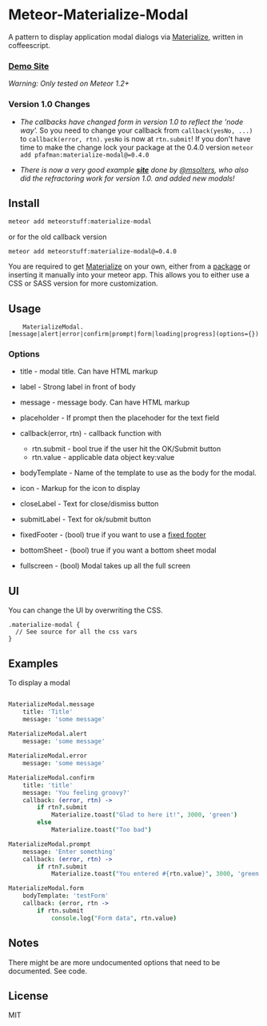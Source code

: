 Meteor-Materialize-Modal
========================

A pattern to display application modal dialogs via [Materialize](http://materializecss.com), written in coffeescript.

### [Demo Site](http://materializemodal.meteor.com)

*Warning: Only tested on Meteor 1.2+*

### Version 1.0 Changes
* *The callbacks have changed form in version 1.0 to reflect the 'node way'.*  So you need to change your callback from `callback(yesNo, ...)` to `callback(error, rtn)`.  `yesNo` is now at `rtn.submit`!  If you don't have time to make the change lock your package at the 0.4.0 version `meteor add pfafman:materialize-modal@=0.4.0`

* *There is now a very good example [***site***](http://materializemodal.meteor.com) done by [*@msolters*](https://github.com/msolters), who also did the refractoring work for version 1.0. and added new modals!*

## Install

```bash
meteor add meteorstuff:materialize-modal
```

or for the old callback version

```
meteor add meteorstuff:materialize-modal@=0.4.0
```

You are required to get [Materialize](http://materializecss.com) on your own, either from a [package](https://atmospherejs.com/materialize/materialize) or inserting it manually into your meteor app.  This allows you to either use a CSS or SASS version for more customization.


## Usage

```
	MaterializeModal.[message|alert|error|confirm|prompt|form|loading|progress](options={})
```

### Options

* title - modal title. Can have HTML markup
* label - Strong label in front of body
* message - message body.  Can have HTML markup
* placeholder - If prompt then the placehoder for the text field
* callback(error, rtn) - callback function with 
	* rtn.submit - bool true if the user hit the OK/Submit button
	* rtn.value - applicable data object key:value
	

* bodyTemplate - Name of the template to use as the body for the modal.
* icon - Markup for the icon to display
* closeLabel - Text for close/dismiss button
* submitLabel - Text for ok/submit button
* fixedFooter - (bool) true if you want to use a [fixed footer](http://materializecss.com/modals.html#fixed-footer)
* bottomSheet - (bool) true if you want a bottom sheet modal
* fullscreen - (bool) Modal takes up all the full screen

## UI
You can change the UI by overwriting the CSS.

```
.materialize-modal {
  // See source for all the css vars
}
```

## Examples


To display a modal

```coffeescript

MaterializeModal.message
    title: 'Title'
    message: 'some message'
    
MaterializeModal.alert
    message: 'some message'

MaterializeModal.error
    message: 'some message'

MaterializeModal.confirm
    title: 'title'
    message: 'You feeling groovy?'
    callback: (error, rtn) ->
    	if rtn?.submit
    	    Materialize.toast("Glad to here it!", 3000, 'green')
    	else
    		Materialize.toast("Too bad")

MaterializeModal.prompt
	message: 'Enter something'
	callback: (error, rtn) ->
		if rtn?.submit
			Materialize.toast("You entered #{rtn.value}", 3000, 'green')

MaterializeModal.form
	bodyTemplate: 'testForm'
	callback: (error, rtn ->
		if rtn.submit
			console.log("Form data", rtn.value)         
```	


## Notes

There might be are more undocumented options that need to be documented.  See code.

## License
MIT

